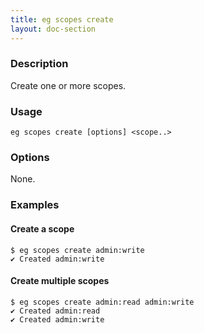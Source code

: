 ```yaml
---
title: eg scopes create
layout: doc-section
---
```


### Description

Create one or more scopes.

### Usage

```shell
eg scopes create [options] <scope..>
```

### Options

None.

### Examples

#### Create a scope

```shell
$ eg scopes create admin:write
✔ Created admin:write
```

#### Create multiple scopes

```shell
$ eg scopes create admin:read admin:write
✔ Created admin:read
✔ Created admin:write
```
